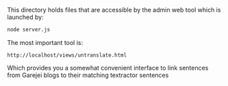 This directory holds files that are accessible by the admin web tool which is launched by:
```bash
node server.js
```

The most important tool is:
```
http://localhost/views/untranslate.html
```
Which provides you a somewhat convenient interface to link sentences from Garejei blogs to their matching textractor sentences 